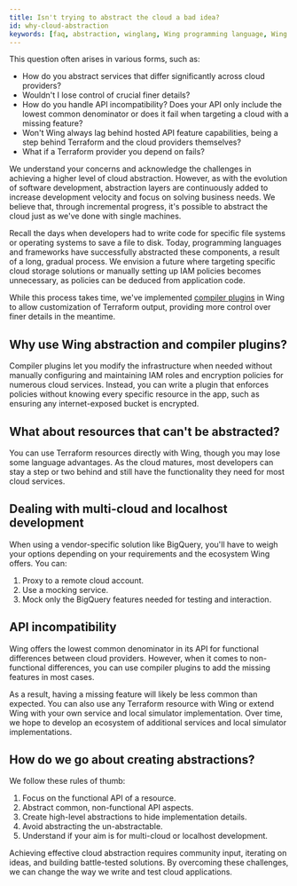 ```yaml
---
title: Isn't trying to abstract the cloud a bad idea?
id: why-cloud-abstraction
keywords: [faq, abstraction, winglang, Wing programming language, Wing language, Terraform]
---
```


This question often arises in various forms, such as:
- How do you abstract services that differ significantly across cloud providers?
- Wouldn't I lose control of crucial finer details?
- How do you handle API incompatibility? Does your API only include the lowest common denominator or does it fail when targeting a cloud with a missing feature?
- Won't Wing always lag behind hosted API feature capabilities, being a step behind Terraform and the cloud providers themselves?
- What if a Terraform provider you depend on fails?

We understand your concerns and acknowledge the challenges in achieving a higher level of cloud abstraction. However, as with the evolution of software development, abstraction layers are continuously added to increase development velocity and focus on solving business needs. We believe that, through incremental progress, it's possible to abstract the cloud just as we've done with single machines.

Recall the days when developers had to write code for specific file systems or operating systems to save a file to disk. Today, programming languages and frameworks have successfully abstracted these components, a result of a long, gradual process. We envision a future where targeting specific cloud storage solutions or manually setting up IAM policies becomes unnecessary, as policies can be deduced from application code.

While this process takes time, we've implemented [compiler plugins](https://docs.winglang.io/blog/2023/02/17/plugins) in Wing to allow customization of Terraform output, providing more control over finer details in the meantime.

## Why use Wing abstraction and compiler plugins?

Compiler plugins let you modify the infrastructure when needed without manually configuring and maintaining IAM roles and encryption policies for numerous cloud services. Instead, you can write a plugin that enforces policies without knowing every specific resource in the app, such as ensuring any internet-exposed bucket is encrypted.

## What about resources that can't be abstracted?

You can use Terraform resources directly with Wing, though you may lose some language advantages. As the cloud matures, most developers can stay a step or two behind and still have the functionality they need for most cloud services.

## Dealing with multi-cloud and localhost development

When using a vendor-specific solution like BigQuery, you'll have to weigh your options depending on your requirements and the ecosystem Wing offers. You can:

1. Proxy to a remote cloud account.
2. Use a mocking service.
3. Mock only the BigQuery features needed for testing and interaction.

## API incompatibility

Wing offers the lowest common denominator in its API for functional differences between cloud providers. However, when it comes to non-functional differences, you can use compiler plugins to add the missing features in most cases. 

As a result, having a missing feature will likely be less common than expected. You can also use any Terraform resource with Wing or extend Wing with your own service and local simulator implementation. Over time, we hope to develop an ecosystem of additional services and local simulator implementations.

## How do we go about creating abstractions?

We follow these rules of thumb:

1. Focus on the functional API of a resource.
2. Abstract common, non-functional API aspects.
3. Create high-level abstractions to hide implementation details.
4. Avoid abstracting the un-abstractable.
5. Understand if your aim is for multi-cloud or localhost development.

Achieving effective cloud abstraction requires community input, iterating on ideas, and building battle-tested solutions. By overcoming these challenges, we can change the way we write and test cloud applications.